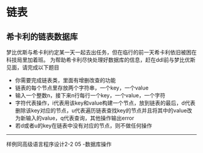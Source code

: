 # 链表
## 希卡利的链表数据库
梦比优斯与希卡利约定某一天一起去出任务，但在临行的前一天希卡利依旧被困在科技局里加着班。
为帮助希卡利尽快处理好数据库的信息，赶在ddl前与梦比优斯见面，请完成以下题目
- 你需要完成链表类，里面有增删改查的功能
- 链表的每个节点里存放两个字符串，一个key，一个value
- 输入一个整数n，接下来n行每行一个key，一个value，一个字符
- 字符代表操作，i代表用该key和value构建一个节点，放到链表的最后，d代表删除该key对应的节点，u代表遍历链表查找key的节点并且将其中的value改为新输入的value，q代表查询，其他操作输出error
- 若d或者u的key在链表中没有对应的节点，则不做任何操作
---
样例同高级语言程序设计2-2 05 -数据库操作
